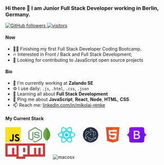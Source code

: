 ### Hi there 👋 I am Junior Full Stack Developer working in Berlin, Germany.

<p align="left">
  <a href="https://github.com/MrDev97?tab=followers">
    <img alt="GitHub followers" src="https://img.shields.io/github/followers/MrDev97?color=green&logo=github">
  </a>
  <a href="https://github.com/MrDev97/">
    <img src="https://komarev.com/ghpvc/?username=MrDev97" alt="visitors" />
  </a>
</p>

#### Now

- :man_student: Finishing my first Full Stack Developer Coding Bootcamp.
- :fire: Interested in Front / Back and Full Stack Development;
- :calendar: Looking for contributing to JavaScript open source projects 

#### Bio

- 🏢 I'm currently working at **Zalando SE**
- ⚙️ I use daily: `.js`, `.html`, `.css`, `.json`
- 🌱 Learning all about **Full Stack Development**
- 💬 Ping me about **JavaScript**, **React**, **Node**, **HTML**, **CSS**
- 📫 Reach me: [linkedin.com/in/mikolaj-renke](https://linkedin.com/in/mikolaj-renke/)

#### My Current Stack

<p float="left">
  <img height="48" style="padding-right: 20px" src="img/javascript-programming-language-icon.svg" alt="javascript"> <img height="48" src="img/node-js-icon.svg" alt="nodejs"> 
  <img height="48" style="padding-right: 20px" src="img/mongodb-icon.svg" alt="mongodb"> 
  <img height="48" style="padding-right: 20px" src="img/react-js-icon.svg" alt="reactjs"> 
  <img height="48" style="padding-right: 20px" src="img/electron-icon.svg" alt="electron"> 
  <img height="48" style="padding-right: 20px" src="img/html-icon.svg" alt="html5"> 
  <img height="48" style="padding-right: 20px" src="img/bootstrap-5-logo-icon.svg" alt="bootstrap5"> 
  <img height="48" style="padding-right: 20px" src="img/npm-icon.svg" alt="npm"> 
  <img height="48" style="padding-right: 20px" src="img/mac-os-x-icon.svg" alt="macosx">
</p>
